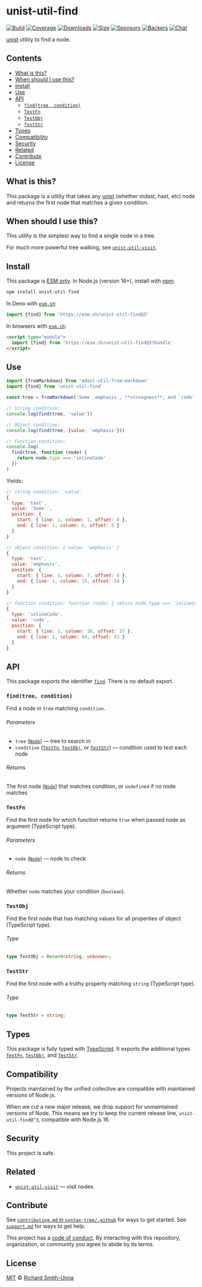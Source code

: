 # unist-util-find

[![Build][build-badge]][build]
[![Coverage][coverage-badge]][coverage]
[![Downloads][downloads-badge]][downloads]
[![Size][size-badge]][size]
[![Sponsors][sponsors-badge]][collective]
[![Backers][backers-badge]][collective]
[![Chat][chat-badge]][chat]

[unist][] utility to find a node.

## Contents

*   [What is this?](#what-is-this)
*   [When should I use this?](#when-should-i-use-this)
*   [Install](#install)
*   [Use](#use)
*   [API](#api)
    *   [`find(tree, condition)`](#findtree-condition)
    *   [`TestFn`](#testfn)
    *   [`TestObj`](#testobj)
    *   [`TestStr`](#teststr)
*   [Types](#types)
*   [Compatibility](#compatibility)
*   [Security](#security)
*   [Related](#related)
*   [Contribute](#contribute)
*   [License](#license)

## What is this?

This package is a utility that takes any [unist][] (whether mdast, hast, etc)
node and returns the first node that matches a given condition.

## When should I use this?

This utility is the simplest way to find a single node in a tree.

For much more powerful tree walking, see [`unist-util-visit`][visit].

## Install

This package is [ESM only][esm].
In Node.js (version 16+), install with [npm][]:

```sh
npm install unist-util-find
```

In Deno with [`esm.sh`][esmsh]:

```js
import {find} from 'https://esm.sh/unist-util-find@3'
```

In browsers with [`esm.sh`][esmsh]:

```html
<script type="module">
  import {find} from 'https://esm.sh/unist-util-find@3?bundle'
</script>
```

## Use

```js
import {fromMarkdown} from 'mdast-util-from-markdown'
import {find} from 'unist-util-find'

const tree = fromMarkdown('Some _emphasis_, **strongness**, and `code`.')

// String condition:
console.log(find(tree, 'value'))

// Object condition:
console.log(find(tree, {value: 'emphasis'}))

// Function condition:
console.log(
  find(tree, function (node) {
    return node.type === 'inlineCode'
  })
)
```

Yields:

```js
// string condition: 'value'
{
  type: 'text',
  value: 'Some ',
  position: {
    start: { line: 1, column: 1, offset: 0 },
    end: { line: 1, column: 6, offset: 5 }
  }
}

// object condition: { value: 'emphasis' }
{
  type: 'text',
  value: 'emphasis',
  position: {
    start: { line: 1, column: 7, offset: 6 },
    end: { line: 1, column: 15, offset: 14 }
  }
}

// function condition: function (node) { return node.type === 'inlineCode' }
{
  type: 'inlineCode',
  value: 'code',
  position: {
    start: { line: 1, column: 38, offset: 37 },
    end: { line: 1, column: 44, offset: 43 }
  }
}
```

## API

This package exports the identifier [`find`][api-find].
There is no default export.

### `find(tree, condition)`

Find a node in `tree` matching `condition`.

###### Parameters

*   `tree` ([`Node`][node])
    — tree to search in
*   `condition` ([`TestFn`][api-test-fn], [`TestObj`][api-test-obj], or
    [`TestStr`][api-test-str])
    — condition used to test each node

###### Returns

The first node ([`Node`][node]) that matches condition, or `undefined` if no
node matches

### `TestFn`

Find the first node for which function returns `true` when passed node as
argument (TypeScript type).

###### Parameters

*   `node` ([`Node`][node])
    — node to check

###### Returns

Whether `node` matches your condition (`boolean`).

### `TestObj`

Find the first node that has matching values for all properties of object
(TypeScript type).

###### Type

```ts
type TestObj = Record<string, unknown>;
```

### `TestStr`

Find the first node with a truthy property matching `string` (TypeScript type).

###### Type

```ts
type TestStr = string;
```

## Types

This package is fully typed with [TypeScript][].
It exports the additional types [`TestFn`][api-test-fn],
[`TestObj`][api-test-obj], and [`TestStr`][api-test-str].

## Compatibility

Projects maintained by the unified collective are compatible with maintained
versions of Node.js.

When we cut a new major release, we drop support for unmaintained versions of
Node.
This means we try to keep the current release line, `unist-util-find@^3`,
compatible with Node.js 16.

## Security

This project is safe.

## Related

*   [`unist-util-visit`](https://github.com/syntax-tree/unist-util-visit)
    — visit nodes

## Contribute

See [`contributing.md` in `syntax-tree/.github`][contributing] for ways to get
started.
See [`support.md`][support] for ways to get help.

This project has a [code of conduct][coc].
By interacting with this repository, organization, or community you agree to
abide by its terms.

## License

[MIT][license] © [Richard Smith-Unna][author]

<!-- Definition -->

[build-badge]: https://github.com/syntax-tree/unist-util-find/workflows/main/badge.svg

[build]: https://github.com/syntax-tree/unist-util-find/actions

[coverage-badge]: https://img.shields.io/codecov/c/github/syntax-tree/unist-util-find.svg

[coverage]: https://codecov.io/github/syntax-tree/unist-util-find

[downloads-badge]: https://img.shields.io/npm/dm/unist-util-find.svg

[downloads]: https://www.npmjs.com/package/unist-util-find

[size-badge]: https://img.shields.io/badge/dynamic/json?label=minzipped%20size&query=$.size.compressedSize&url=https://deno.bundlejs.com/?q=unist-util-find

[size]: https://bundlejs.com/?q=unist-util-find

[sponsors-badge]: https://opencollective.com/unified/sponsors/badge.svg

[backers-badge]: https://opencollective.com/unified/backers/badge.svg

[collective]: https://opencollective.com/unified

[chat-badge]: https://img.shields.io/badge/chat-discussions-success.svg

[chat]: https://github.com/syntax-tree/unist/discussions

[npm]: https://docs.npmjs.com/cli/install

[license]: license

[author]: https://twitter.com/blahah404

[esm]: https://gist.github.com/sindresorhus/a39789f98801d908bbc7ff3ecc99d99c

[esmsh]: https://esm.sh

[typescript]: https://www.typescriptlang.org

[contributing]: https://github.com/syntax-tree/.github/blob/main/contributing.md

[support]: https://github.com/syntax-tree/.github/blob/main/support.md

[coc]: https://github.com/syntax-tree/.github/blob/main/code-of-conduct.md

[unist]: https://github.com/syntax-tree/unist

[visit]: https://github.com/syntax-tree/unist-util-visit

[node]: https://github.com/syntax-tree/unist#node

[api-find]: #findtree-condition

[api-test-fn]: #testfn

[api-test-obj]: #testobj

[api-test-str]: #teststr

